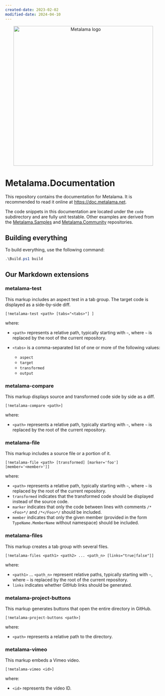```yaml
---
created-date: 2023-02-02
modified-date: 2024-04-10
---
```

<p align="center">
<img width="450" src="https://github.com/postsharp/Metalama/raw/master/images/metalama-by-postsharp.svg" alt="Metalama logo" />
</p>

# Metalama.Documentation

This repository contains the documentation for Metalama. It is recommended to read it online at https://doc.metalama.net.

The code snippets in this documentation are located under the `code` subdirectory and are fully unit testable. Other examples are derived from the [Metalama.Samples](https://github.com/postsharp/Metalama.Samples) and [Metalama.Community](https://github.com/postsharp/Metalama.Community) repositories.

## Building everything

To build everything, use the following command:

```powershell
.\Build.ps1 build
```


## Our Markdown extensions

### metalama-test

This markup includes an aspect test in a tab group. The target code is displayed as a side-by-side diff.

```
[!metalama-test <path> [tabs="<tabs>"] ]
```

where:

* `<path>` represents a relative path, typically starting with `~`, where `~` is replaced by the root of the current repository.
* `<tabs>` is a comma-separated list of one or more of the following values:

    * `aspect`
    * `target`
    * `transformed`
    * `output`

### metalama-compare

This markup displays source and transformed code side by side as a diff.

```
[!metalama-compare <path>]
```

where:

* `<path>` represents a relative path, typically starting with `~`, where `~` is replaced by the root of the current repository.

### metalama-file

This markup includes a source file or a portion of it.

```
[!metalama-file <path> [transformed] [marker='foo'] [member='<member>']]
```

where:

* `<path>` represents a relative path, typically starting with `~`, where `~` is replaced by the root of the current repository.
* `transformed` indicates that the transformed code should be displayed instead of the source code.
* `marker` indicates that only the code between lines with comments `/*<Foo>*/` and `/*</Foo>*/` should be included.
* `member` indicates that only the given member (provided in the form `TypeName.MemberName` without namespace) should be included.

### metalama-files

This markup creates a tab group with several files.

```
[!metalama-files <path1> <path2> ... <path_n> [links="true|false"]]
```

where:

* `<path1>` ... `<path_n>` represent relative paths, typically starting with `~`, where `~` is replaced by the root of the current repository.
* `links` indicates whether GitHub links should be generated.

### metalama-project-buttons

This markup generates buttons that open the entire directory in GitHub.

```
[!metalama-project-buttons <path>]
```

where:

* `<path>` represents a relative path to the directory.

### metalama-vimeo

This markup embeds a Vimeo video.

```
[!metalama-vimeo <id>]
```

where:

* `<id>` represents the video ID.

